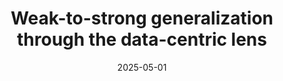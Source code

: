 ---
title: "Weak-to-strong generalization through the data-centric lens"
authors: "Changho Shin, John Cooper, Frederic Sala"
collection: publications
permalink: /publication/2025-05-01-w2s
excerpt: ''
date: 2025-05-01
venue: 'ICLR 2025'
paperurl: 'https://arxiv.org/pdf/2412.03881?'
citation: ''
categories: [foundation model, data-efficient learning]
---